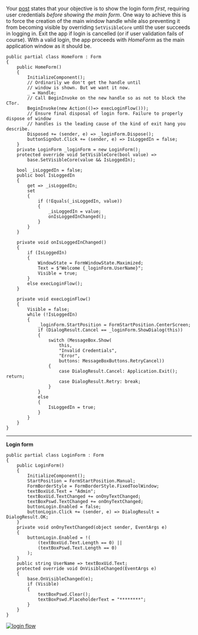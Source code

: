 Your [post](https://stackoverflow.com/q/74735590/5438626) states that your objective is to show the login form _first_, requiring user credentials _before showing the main form_. One way to achieve this is to force the creation of the main window handle while also preventing it from becoming visible by overriding `SetVisibleCore` until the user succeeds in logging in.  Exit the app if login is cancelled (or if user validation fails of course). With a valid login, the app proceeds with _HomeForm_ as the main application window as it should be.

    public partial class HomeForm : Form
    {
        public HomeForm()
        {
            InitializeComponent();
            // Ordinarily we don't get the handle until
            // window is shown. But we want it now.
            _ = Handle;
            // Call BeginInvoke on the new handle so as not to block the CTor.
            BeginInvoke(new Action(()=> execLoginFlow()));
            // Ensure final disposal of login form. Failure to properly dispose of window 
            // handles is the leading cause of the kind of exit hang you describe.
            Disposed += (sender, e) => _loginForm.Dispose();
            buttonSignOut.Click += (sender, e) => IsLoggedIn = false;
        }
        private LoginForm _loginForm = new LoginForm();
        protected override void SetVisibleCore(bool value) =>
            base.SetVisibleCore(value && IsLoggedIn);

        bool _isLoggedIn = false;
        public bool IsLoggedIn
        {
            get => _isLoggedIn;
            set
            {
                if (!Equals(_isLoggedIn, value))
                {
                    _isLoggedIn = value;
                    onIsLoggedInChanged();
                }
            }
        }

        private void onIsLoggedInChanged()
        {
            if (IsLoggedIn)
            {
                WindowState = FormWindowState.Maximized;
                Text = $"Welcome {_loginForm.UserName}";
                Visible = true;
            }
            else execLoginFlow();
        }

        private void execLoginFlow()
        {
            Visible = false;
            while (!IsLoggedIn)
            {
                _loginForm.StartPosition = FormStartPosition.CenterScreen;
                if (DialogResult.Cancel == _loginForm.ShowDialog(this))
                {
                    switch (MessageBox.Show(
                        this,
                        "Invalid Credentials",
                        "Error",
                        buttons: MessageBoxButtons.RetryCancel))
                    {
                        case DialogResult.Cancel: Application.Exit(); return;
                        case DialogResult.Retry: break;
                    }
                }
                else
                {
                    IsLoggedIn = true;
                }
            }
        }
    }

***
**Login form**

    public partial class LoginForm : Form
    {
        public LoginForm()
        {
            InitializeComponent();
            StartPosition = FormStartPosition.Manual;
            FormBorderStyle = FormBorderStyle.FixedToolWindow;
            textBoxUid.Text = "Admin";
            textBoxUid.TextChanged += onOnyTextChanged;
            textBoxPswd.TextChanged += onOnyTextChanged;
            buttonLogin.Enabled = false;
            buttonLogin.Click += (sender, e) => DialogResult = DialogResult.OK;
        }
        private void onOnyTextChanged(object sender, EventArgs e)
        {
            buttonLogin.Enabled = !(
                (textBoxUid.Text.Length == 0) || 
                (textBoxPswd.Text.Length == 0)
            );
        }
        public string UserName => textBoxUid.Text;
        protected override void OnVisibleChanged(EventArgs e)
        {
            base.OnVisibleChanged(e);
            if (Visible)
            {
                textBoxPswd.Clear();
                textBoxPswd.PlaceholderText = "********";
            }
        }
    }

[![login flow][1]][1]


  [1]: https://i.stack.imgur.com/4XLKv.png
